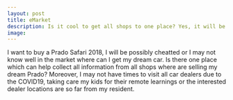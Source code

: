 ```yaml
---
layout: post
title: eMarket
description: Is it cool to get all shops to one place? Yes, it will be a huge benefit for all citizen and a faire business.
image: 
---
```


I want to buy a Prado Safari 2018, I will be possibly cheatted or I may not know well in the market where can I get my dream car. Is there one place which can help collect all information from all shops where are selling my dream Prado? Moreover, I may not have times to visit all car dealers due to the COVID19, taking care my kids for their remote learnings or the interested dealer locations are so far from my resident.

